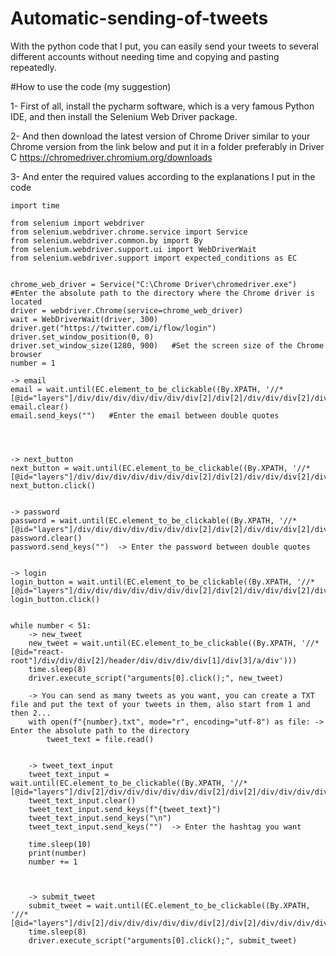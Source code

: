 # Automatic-sending-of-tweets
With the python code that I put, you can easily send your tweets to several different accounts without needing time and copying and pasting repeatedly.



#How to use the code (my suggestion)


1- First of all, install the pycharm software, which is a very famous Python IDE, and then install the Selenium Web Driver package.



2- And then download the latest version of Chrome Driver similar to your Chrome version from the link below and put it in a folder preferably in Driver C
https://chromedriver.chromium.org/downloads



3- And enter the required values according to the explanations I put in the code



	import time

	from selenium import webdriver
	from selenium.webdriver.chrome.service import Service
	from selenium.webdriver.common.by import By
	from selenium.webdriver.support.ui import WebDriverWait
	from selenium.webdriver.support import expected_conditions as EC


	chrome_web_driver = Service("C:\Chrome Driver\chromedriver.exe")  #Enter the absolute path to the directory where the Chrome driver is located
	driver = webdriver.Chrome(service=chrome_web_driver)
	wait = WebDriverWait(driver, 300)
	driver.get("https://twitter.com/i/flow/login")
	driver.set_window_position(0, 0)
	driver.set_window_size(1280, 900)   #Set the screen size of the Chrome browser
	number = 1

	-> email
	email = wait.until(EC.element_to_be_clickable((By.XPATH, '//*[@id="layers"]/div/div/div/div/div/div/div[2]/div[2]/div/div/div[2]/div[2]/div/div/div/div[5]/label/div/div[2]/div/input')))
	email.clear()
	email.send_keys("")   #Enter the email between double quotes




	-> next_button
	next_button = wait.until(EC.element_to_be_clickable((By.XPATH, '//*[@id="layers"]/div/div/div/div/div/div/div[2]/div[2]/div/div/div[2]/div[2]/div/div/div/div[6]/div')))
	next_button.click()


	-> password
	password = wait.until(EC.element_to_be_clickable((By.XPATH, '//*[@id="layers"]/div/div/div/div/div/div/div[2]/div[2]/div/div/div[2]/div[2]/div[1]/div/div/div[3]/div/label/div/div[2]/div[1]/input')))
	password.clear()
	password.send_keys("")  -> Enter the password between double quotes


	-> login
	login_button = wait.until(EC.element_to_be_clickable((By.XPATH, '//*[@id="layers"]/div/div/div/div/div/div/div[2]/div[2]/div/div/div[2]/div[2]/div[2]/div/div[1]/div/div/div/div')))
	login_button.click()


	while number < 51:
		-> new_tweet
		new_tweet = wait.until(EC.element_to_be_clickable((By.XPATH, '//*[@id="react-root"]/div/div/div[2]/header/div/div/div/div[1]/div[3]/a/div')))
		time.sleep(8)
		driver.execute_script("arguments[0].click();", new_tweet)
		
		-> You can send as many tweets as you want, you can create a TXT file and put the text of your tweets in them, also start from 1 and then 2...
		with open(f"{number}.txt", mode="r", encoding="utf-8") as file: -> Enter the absolute path to the directory
			tweet_text = file.read()


		-> tweet_text_input
		tweet_text_input = wait.until(EC.element_to_be_clickable((By.XPATH, '//*                                          [@id="layers"]/div[2]/div/div/div/div/div/div[2]/div[2]/div/div/div/div[3]/div/div[1]/div/div/div/div/div[2]/div[1]/div/div/div/div/div/div[2]/div/div/div/div/label/div[1]/div/div/div/div/div/div[2]/div')))
		tweet_text_input.clear()
		tweet_text_input.send_keys(f"{tweet_text}")
		tweet_text_input.send_keys("\n")
		tweet_text_input.send_keys("")  -> Enter the hashtag you want

		time.sleep(10)
		print(number)
		number += 1



		-> submit_tweet
		submit_tweet = wait.until(EC.element_to_be_clickable((By.XPATH, '//*[@id="layers"]/div[2]/div/div/div/div/div/div[2]/div[2]/div/div/div/div[3]/div/div[1]/div/div/div/div/div[2]/div[3]/div/div/div[2]/div[4]')))
		time.sleep(8)
		driver.execute_script("arguments[0].click();", submit_tweet)








